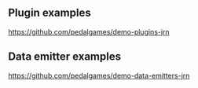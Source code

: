 
## Plugin examples

https://github.com/pedalgames/demo-plugins-jrn

## Data emitter examples

https://github.com/pedalgames/demo-data-emitters-jrn
